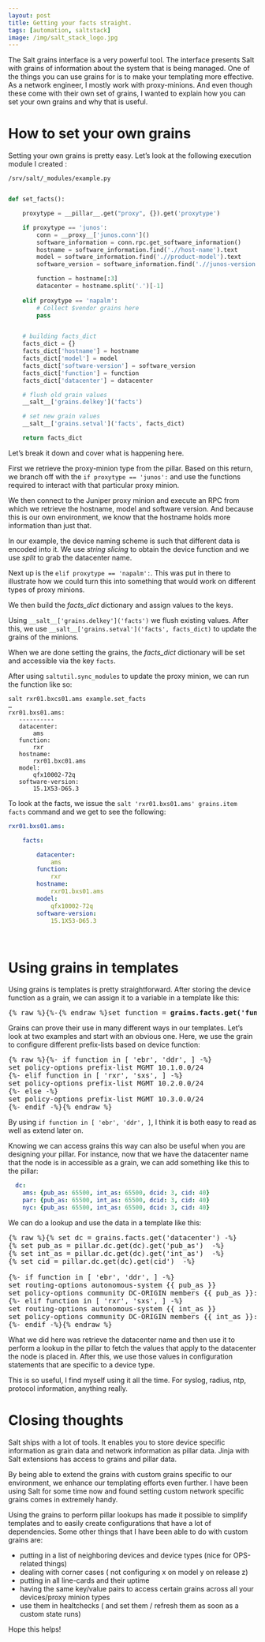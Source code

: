 ```yaml
---
layout: post
title: Getting your facts straight.
tags: [automation, saltstack]
image: /img/salt_stack_logo.jpg
---
```


The Salt grains interface is a very powerful tool. The interface presents Salt with grains of information about the system that is being managed. One of the things you can use grains for is to make your templating more effective. As a network engineer, I mostly work with proxy-minions. And even though these come with their own set of grains, I wanted to explain how you can set your own grains and why that is useful.

How to set your own grains
==========================

Setting your own grains is pretty easy. Let’s look at the following execution module I created :

`/srv/salt/_modules/example.py`

```python

def set_facts():

    proxytype = __pillar__.get("proxy", {}).get('proxytype')

    if proxytype == 'junos':
        conn = __proxy__['junos.conn']()
        software_information = conn.rpc.get_software_information()
        hostname = software_information.find('.//host-name').text
        model = software_information.find('.//product-model').text
        software_version = software_information.find('.//junos-version').text

        function = hostname[:3]
        datacenter = hostname.split('.')[-1]
    
    elif proxytype == 'napalm':
        # Collect $vendor grains here
        pass


    # building facts_dict
    facts_dict = {}
    facts_dict['hostname'] = hostname
    facts_dict['model'] = model
    facts_dict['software-version'] = software_version
    facts_dict['function'] = function
    facts_dict['datacenter'] = datacenter

    # flush old grain values
    __salt__['grains.delkey']('facts')

    # set new grain values
    __salt__['grains.setval']('facts', facts_dict)

    return facts_dict

```

Let’s break it down and cover what is happening here.

First we retrieve the proxy-minion type from the pillar. Based on this return, we branch off with the ```if proxytype == 'junos':``` and use the functions required to interact with that particular proxy minion. 

We then connect to the Juniper proxy minion and execute an RPC from which we retrieve the hostname, model and software version. And because this is our own environment, we know that the hostname holds more information than just that. 

In our example, the device naming scheme is such that different data is encoded into it. We use *string slicing* to obtain the device function and we use *split* to grab the datacenter name.

Next up is the `elif proxytype == 'napalm':`. This was put in there to illustrate how we could turn this into something that would work on different types of proxy minions.

We then build the *facts_dict* dictionary and assign values to the keys. 

Using `__salt__['grains.delkey']('facts')` we flush existing values. After this, we use `__salt__['grains.setval']('facts', facts_dict)` to update the grains of the minions.

When we are done setting the grains, the *facts_dict* dictionary will be set and accessible via the key `facts`.

After using `saltutil.sync_modules` to update the proxy minion, we can run the function like so:

 ```
salt rxr01.bxcs01.ams example.set_facts
…
rxr01.bxs01.ams:
    ----------
    datacenter:
        ams
    function:
        rxr
    hostname:
        rxr01.bxc01.ams
    model:
        qfx10002-72q
    software-version:
        15.1X53-D65.3
```

To look at the facts, we issue the `salt 'rxr01.bxs01.ams' grains.item facts` command and we get to see the following:
```yaml
rxr01.bxs01.ams:

    facts:

        datacenter:
            ams
        function:
            rxr
        hostname:
            rxr01.bxs01.ams
        model:
            qfx10002-72q
        software-version:
            15.1X53-D65.3 
```

 

Using grains in templates
==========================

Using grains is templates is pretty straightforward. After storing the device function as a grain, we can assign it to a variable in a template like this:
<pre>
{% raw %}{%-{% endraw %}set function = <b>grains.facts.get('function')</b>{% raw %}-%}{% endraw %}
</pre>

Grains can prove their use in many different ways in our templates.  Let’s look at two examples and start with an obvious one. Here, we use the grain to configure different prefix-lists based on device function:
<pre>
{% raw %}{%- if function in [ 'ebr', 'ddr', ] -%}
set policy-options prefix-list MGMT 10.1.0.0/24
{%- elif function in [ 'rxr', 'sxs', ] -%}
set policy-options prefix-list MGMT 10.2.0.0/24
{%- else -%}
set policy-options prefix-list MGMT 10.3.0.0/24
{%- endif -%}{% endraw %}
</pre>
By using `if function in [ 'ebr', 'ddr', ]`, I think it is both easy to read as well as extend later on.

Knowing we can access grains this way can also be useful when you are designing your pillar. For instance, now that we have the datacenter name that the node is in accessible as a grain, we can add something like this to the pillar:
```yaml
  dc:
    ams: {pub_as: 65500, int_as: 65500, dcid: 3, cid: 40}
    par: {pub_as: 65500, int_as: 65500, dcid: 3, cid: 40}
    nyc: {pub_as: 65500, int_as: 65500, dcid: 3, cid: 40}
```

We can do a lookup and use the data in a template like this:
<pre>
{% raw %}{% set dc = grains.facts.get('datacenter') -%}
{% set pub_as = pillar.dc.get(dc).get('pub_as')  -%}
{% set int_as = pillar.dc.get(dc).get('int_as')  -%}
{% set cid = pillar.dc.get(dc).get(cid')  -%}

{%- if function in [ 'ebr', 'ddr', ] -%}
set routing-options autonomous-system {{ pub_as }}
set policy-options community DC-ORIGIN members {{ pub_as }}:{{ dcid }}
{%- elif function in [ 'rxr', 'sxs', ] -%}
set routing-options autonomous-system {{ int_as }}
set policy-options community DC-ORIGIN members {{ int_as }}:{{ cid }}
{%- endif -%}{% endraw %}
</pre>

What we did here was retrieve the datacenter name and then use it to perform a lookup in the pillar to fetch the values that apply to the datacenter the node is placed in. After this, we use those values in configuration statements that are specific to a device type.

This is so useful, I find myself using it all the time. For syslog, radius, ntp, protocol information, anything really. 


Closing thoughts
================

Salt ships with a lot of tools. It enables you to store device specific information as grain data and network information as pillar data. Jinja with Salt extensions has access to grains and pillar data. 

By being able to extend the grains with custom grains specific to our environment, we enhance our templating efforts even further. I have been using Salt for some time now and found setting custom network specific grains comes in extremely handy. 

Using the grains to perform pillar lookups has made it possible to simplify templates and to easily create configurations that have a lot of dependencies. Some other things that I have been able to do with custom grains are:
- putting in a list of neighboring devices and device types (nice for OPS-related things)
- dealing with corner cases ( not configuring x on model y on release z)
- putting in all line-cards and their uptime
- having the same key/value pairs to access certain grains across all your devices/proxy minion types
- use them in healtchecks ( and set them / refresh them as soon as a custom state runs)

Hope this helps!




